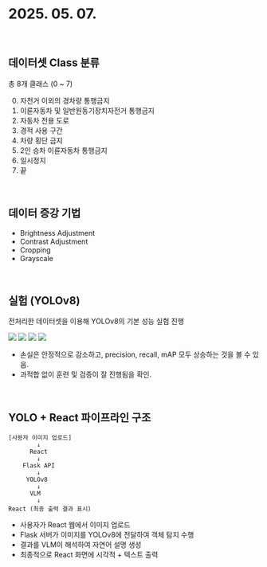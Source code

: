 # 2025. 05. 07.

&nbsp;

## 데이터셋 Class 분류

총 8개 클래스 (0 ~ 7)

0. 자전거 이외의 경차량 통행금지  
1. 이륜자동차 및 일반원동기장치자전거 통행금지  
2. 자동차 전용 도로  
3. 경적 사용 구간  
4. 차량 횡단 금지  
5. 2인 승차 이륜자동차 통행금지  
6. 일시정지  
7. 끝  

&nbsp;


## 데이터 증강 기법

- Brightness Adjustment  
- Contrast Adjustment  
- Cropping  
- Grayscale  

&nbsp;

## 실험 (YOLOv8)

전처리한 데이터셋을 이용해 YOLOv8의 기본 성능 실험 진행

![](https://github.com/user-attachments/assets/a70f60ab-36db-49db-b03d-88320878cfa4)
![](https://github.com/user-attachments/assets/3e578b34-4d60-46e1-aa16-29633a50e649)
![](https://github.com/user-attachments/assets/54836fa3-03e3-44a3-b6a8-f41815b3d783)
![](https://github.com/user-attachments/assets/252ab7d6-9ece-460f-8e7d-f0a0dc61a158)

- 손실은 안정적으로 감소하고, precision, recall, mAP 모두 상승하는 것을 볼 수 있음.
- 과적합 없이 훈련 및 검증이 잘 진행됨을 확인.

&nbsp;

## YOLO + React 파이프라인 구조

```plaintext
[사용자 이미지 업로드]
        ↓
      React
        ↓
    Flask API
        ↓
     YOLOv8
        ↓
      VLM
        ↓
React (최종 출력 결과 표시)
```

- 사용자가 React 웹에서 이미지 업로드
- Flask 서버가 이미지를 YOLOv8에 전달하여 객체 탐지 수행
- 결과를 VLM이 해석하여 자연어 설명 생성
- 최종적으로 React 화면에 시각적 + 텍스트 출력

&nbsp;

